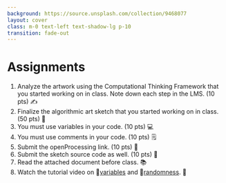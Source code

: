 ```yaml
---
background: https://source.unsplash.com/collection/9468077
layout: cover
class: m-0 text-left text-shadow-lg p-10
transition: fade-out
---
```


# Assignments

1. Analyze the artwork using the Computational Thinking Framework that you started working on in class. Note down each step in the LMS. (<span text-red>10 pts</span>) ✍️
2. Finalize the algorithmic art sketch that you started working on in class. (<span text-red>50 pts</span>) 🎨
3. You must use variables in your code. (<span text-red>10 pts</span>) 💻
4. You must use comments in your code. (<span text-red>10 pts</span>) 🗒️
5. Submit the openProcessing link. (<span text-red>10 pts</span>) 📎
6. Submit the sketch source code as well. (<span text-red>10 pts</span>) 💾
7. Read the attached document before class. 📚
8. Watch the tutorial video on 🔗[variables](https://thecodingtrain.com/tracks/code-programming-with-p5-js/code/2-variables/1-mouseX-mouseY) and 🔗[randomness](https://thecodingtrain.com/tracks/code-programming-with-p5-js/code/2-variables/4-random). 🎥
